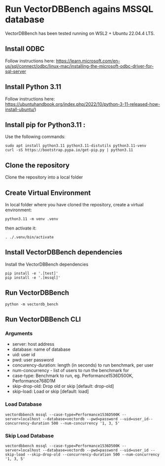 # Run VectorDBBench agains MSSQL database

VectorDBBench has been tested running on WSL2 + Ubuntu 22.04.4 LTS.

## Install ODBC 

Follow instructions here: https://learn.microsoft.com/en-us/sql/connect/odbc/linux-mac/installing-the-microsoft-odbc-driver-for-sql-server

## Install Python 3.11

Follow instructions here: https://ubuntuhandbook.org/index.php/2022/10/python-3-11-released-how-install-ubuntu/)

## Install pip for Python3.11 :

Use the following commands:

```
sudo apt install python3.11 python3.11-distutils python3.11-venv
curl -sS https://bootstrap.pypa.io/get-pip.py | python3.11
```

## Clone the repository

Clone the repository into a local folder

## Create Virtual Environment

In local folder where you have cloned the repository, create a virtual environment:

```
python3.11 -m venv .venv
```

then activate it:

```
. ./.venv/bin/activate
```

## Install VectorDBBench dependencies

Install the VectorDBBench dependencies

```
pip install -e '.[test]'
pip install -e '.[mssql]'
```

## Run VectorDBBench

```
python -m vectordb_bench
```

## Run VectorDBBench CLI

### Arguments
- server: host address
- database: name of database
- uid: user id
- pwd: user password
- concurency-duration: length (in seconds) to run benchmark, per user
- num-concurrency - list of users to run the benchmark for
- case-type: Benchmark to run, eg. Performance1536D500K, Performance768D1M
- skip-drop-old: Drop old or skip  [default: drop-old]
- skip-load: Load or skip  [default: load]

### Load Database
```
vectordbbench mssql --case-type=Performance1536D500K --server=localhost --database=vectordb --pwd=password --uid=user_id--concurrency-duration 500 --num-concurrency '1, 3, 5'
```

### Skip Load Database
```
vectordbbench mssql --case-type=Performance1536D500K --server=localhost --database=vectordb --pwd=password --uid=user_id --skip-load --skip-drop-old --concurrency-duration 500 --num-concurrency '1, 3, 5'
```

